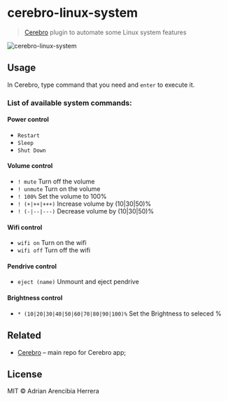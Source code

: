 # cerebro-linux-system

> [Cerebro](https://cerebroapp.com) plugin to automate some Linux system features

![cerebro-linux-system](mygif.gif) 

## Usage

In Cerebro, type command that you need and `enter` to execute it. 

### List of available system commands:
#### Power control
* `Restart`
* `Sleep`
* `Shut Down`

#### Volume control
* `! mute` Turn off the volume
* `! unmute` Turn on the volume
* `! 100%` Set the volume to 100%
* `! (+|++|+++)` Increase volume by (10|30|50)%
* `! (-|--|---)` Decrease volume by (10|30|50)%


#### Wifi control
* `wifi on` Turn on the wifi
* `wifi off` Turn off the wifi

#### Pendrive  control
* `eject (name)` Unmount and eject pendrive


#### Brightness control
* `* (10|20|30|40|50|60|70|80|90|100)%` Set the Brightness to seleced %

## Related

- [Cerebro](http://github.com/KELiON/cerebro) – main repo for Cerebro app;


## License

MIT © Adrian Arencibia Herrera
